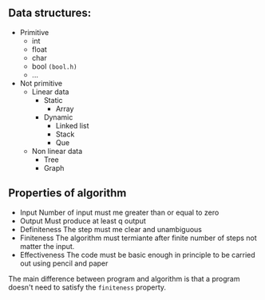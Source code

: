 ## Data structures:
- Primitive
  - int
  - float
  - char
  - bool `(bool.h)`
  - ...
- Not primitive
  - Linear data
    - Static
      - Array
    - Dynamic
      - Linked list
      - Stack
      - Que
  - Non linear data
    - Tree
    - Graph


## Properties of algorithm
- Input
  Number of input must me greater than or equal to zero
- Output
  Must produce at least q output
- Definiteness
  The step must me clear and unambiguous
- Finiteness
  The algorithm must termiante after finite number of steps
  not matter the input.
- Effectiveness
  The code must be basic enough in principle to be carried out using pencil and paper

The main difference between program and algorithm is that a program doesn't need to satisfy the `finiteness` property.
